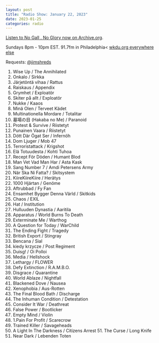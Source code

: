 ```yaml
---
layout: post
title: "Radio Show: January 22, 2023"
date: 2023-01-25
categories: radio
---
```


[Listen to No Gall . No Glory now on Archive.org](https://archive.org/details/2023-01-22-nogallnoglory).

Sundays 8pm - 10pm EST.
91.7fm in Philadelphia<
[wkdu.org everywhere else](https://www.wkdu.org)

Requests: [@jimshreds](https://twitter.com/jimshreds)


1. Wise Up / The Annihilated
2. Onkalo / Sirkka
3. Järjetöntä vihaa / Rattus
4. Raiskaus / Appendix
5. Grymhet / Exploatör
6. Skiter på allt / Exploatör
7. Nukke / Kaaos
8. Minä Olen / Terveet Kädet
9. Multinationella Mordare / Totalitar
10. 墓場の目 (Hakaba no Me) / Paranoid
11. Protest & Survive / Riistetyt
12. Punainen Vaara / Riistetyt
13. Dött Där Ögat Ser / Infernöh
14. Dom Ljuger / Mob 47
15. Terroristattack / Krigshot
16. Elä Totuudesta / Kohti Tuhoa
17. Recept För Döden / Humant Blod
18. Man Vet Vad Man Har / Asta Kask
19. Sang Number 7 / Amdi Petersens Army
20. När Ska Ni Fatta? / Skitsystem
21. KiireKiireKiire / Herätys
22. 1000 Hjärtan / Genöme
23. Aftrubbad / Fy Fan
24. Ensamhet Bygger Denna Värld / Skitkids
25. Chaos / EXIL
26. Hat / Institution
27. Hulluuden Dynastia / Aaritila
28. Apparatus / World Burns To Death
29. Exterminate Me / Warthog
30. A Question for Today / WarChild
31. The Ending Fight / Tragedy
32. British Export / Stingray
33. Bencana / Sial
34. kiedy krzycze / Post Regiment
35. Duisg! / Oi Polloi
36. Media / Hellshock
37. Lethargy / FLOWER
38. Defy Extinction / R.A.M.B.O.
39. Disgrace / Quarantine
40. World Ablaze / Nightfall
41. Blackened Dove / Nausea
42. Xenophobia / Aus-Rotten
43. The Final Blood Bath / Discharge
44. The Inhuman Condition / Detestation
45. Consider It War / Deathreat
46. False Power / Bootlicker
47. Empty Mind / Violin
48. 1.Pain For Profit / Scarecrow
49. Trained Killer / Savageheads
50. A Light In The Darkness / Citizens Arrest 51. The Curse / Long Knife
52. Near Dark / Lebenden Toten
